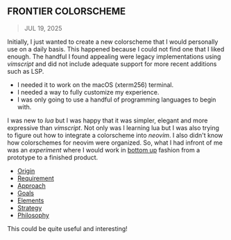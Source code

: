 ## FRONTIER COLORSCHEME
> JUL 19, 2025

Initially, I just wanted to create a new colorscheme that I would personally
use on a daily basis.  This happened because I could not find one that I liked
enough.  The handful I found appealing were legacy implementations using
_vimscript_ and did not include adequate support for more recent additions
such as LSP.

* I needed it to work on the macOS (xterm256) terminal.
* I needed a way to fully customize my experience.
* I was only going to use a handful of programming languages to begin with.

I was new to _lua_ but I was happy that it was simpler, elegant and
more expressive than _vimscript_.  Not only was I learning lua but
I was also trying to figure out how to integrate a colorscheme into _neovim_.
I also didn't know how colorschemes for neovim were organized.
So, what I had infront of me was an _experiment_ where I would work in
[bottom up](https://rubocode.github.io/blog/2018-08-17/top-down-and-bottom-up)
fashion from a prototype to a finished product.

* [Origin](origin.md)
* [Requirement](requirement.md)
* [Approach](approach.md)
* [Goals](goals.md)
* [Elements](elements.md)
* [Strategy](strategy.md)
* [Philosophy](philosophy.md)

This could be quite useful and interesting!

